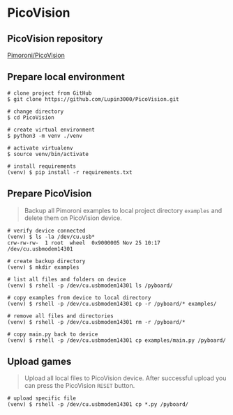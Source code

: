 # PicoVision

## PicoVision repository

[Pimoroni/PicoVision](https://github.com/pimoroni/picovision#introduction)

## Prepare local environment

```shell
# clone project from GitHub
$ git clone https://github.com/Lupin3000/PicoVision.git

# change directory
$ cd PicoVision

# create virtual environment
$ python3 -m venv ./venv

# activate virtualenv
$ source venv/bin/activate

# install requirements
(venv) $ pip install -r requirements.txt
```

## Prepare PicoVision

> Backup all Pimoroni examples to local project directory `examples` and delete them on PicoVision device.

```shell
# verify device connected
(venv) $ ls -la /dev/cu.usb*
crw-rw-rw-  1 root  wheel  0x9000005 Nov 25 10:17 /dev/cu.usbmodem14301

# create backup directory
(venv) $ mkdir examples

# list all files and folders on device
(venv) $ rshell -p /dev/cu.usbmodem14301 ls /pyboard/

# copy examples from device to local directory
(venv) $ rshell -p /dev/cu.usbmodem14301 cp -r /pyboard/* examples/

# remove all files and directories
(venv) $ rshell -p /dev/cu.usbmodem14301 rm -r /pyboard/*

# copy main.py back to device
(venv) $ rshell -p /dev/cu.usbmodem14301 cp examples/main.py /pyboard/
```

## Upload games

> Upload all local files to PicoVision device. After successful upload you can press the PicoVision `RESET` button.

```shell
# upload specific file
(venv) $ rshell -p /dev/cu.usbmodem14301 cp *.py /pyboard/
```
